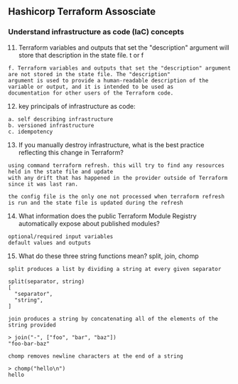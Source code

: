 ## Hashicorp Terraform Assosciate 

### Understand infrastructure as code (IaC) concepts

11. Terraform variables and outputs that set the "description" argument will store that description in the state file. t or f 
```
f. Terraform variables and outputs that set the "description" argument are not stored in the state file. The "description"
argument is used to provide a human-readable description of the variable or output, and it is intended to be used as
documentation for other users of the Terraform code.
```

12. key principals of infrastructure as code: 
```
a. self describing infrastructure
b. versioned infrastructure
c. idempotency
```

13. If you manually destroy infrastructure, what is the best practice reflecting this change in Terraform?
```
using command terraform refresh. this will try to find any resources held in the state file and update
with any drift that has happened in the provider outside of Terraform since it was last ran.

the config file is the only one not processed when terraform refresh is run and the state file is updated during the refresh
```

14. What information does the public Terraform Module Registry automatically expose about published modules?
```
optional/required input variables
default values and outputs 
```

15. What do these three string functions mean? split, join, chomp
```
split produces a list by dividing a string at every given separator

split(separator, string)
[
  "separator",
  "string",
]

join produces a string by concatenating all of the elements of the string provided

> join("-", ["foo", "bar", "baz"])
"foo-bar-baz"

chomp removes newline characters at the end of a string

> chomp("hello\n")
hello


```
